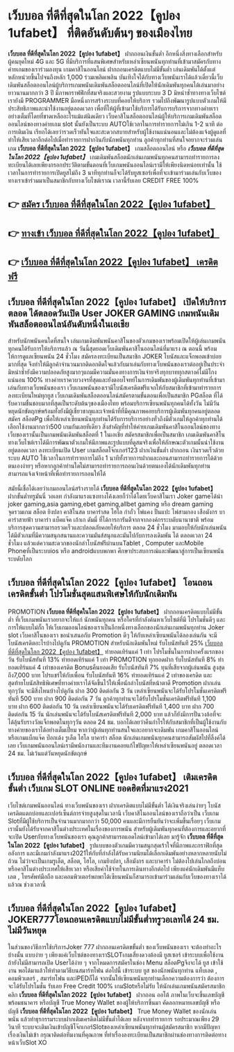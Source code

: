 # เว็บบอล ที่ดีที่สุดในโลก 2022【คูปอง 1ufabet】  ที่ติดอันดับต้นๆ ของเมืองไทย

**เว็บบอล ที่ดีที่สุดในโลก 2022【คูปอง 1ufabet】** ฝากถอนเงินขั้นต่ำ  อีกหนึ่งสิ่งทางเลือกสำหรับผู้คนยุคใหม่ 4G และ 5G ที่มีบริการที่แสนพิเศษสำหรับเหล่าเซียนพนันทุกท่านที่เข้ามาสมัครกับทางค่ายเกมของเราร่วมลงทุน เกมคาสิโนออนไลน์ ฝากถอนเครดิตแบบไม่มีขั้นต่ำ เล่นเดิมพันได้ตั้งแต่ หลักหน่วยขึ้นไปจนถึงหลัก 1,000 ร่วมเพลิดเพลิน บันเทิงใจได้กับทางเว็บพนันเราได้แล้วเดี๋ยวนี้เว็บเดิมพันสล็อตออนไลน์ผู้บริการเกมพนันเดิมพันสล็อตออนไลน์ที่เปิดให้นักเดิมพันทุกคนได้เล่นมาอย่างยาวนานมากกว่า 3 ปี มีภาพกราฟฟิกที่สมจริงและสวยงาม รูปแบบระบบ 3 D
มิหนำซ้ำทางทางเว็บไซต์เรายังมี  PROGRAMMER มือหนึ่งการสร้างระบบที่คอยให้บริการ  รวมไปถึงพัฒนารูปแบบตัวเกมให้มีประสิทธิภาพและน่าใช้งานอยู่ตลอดเวลา เพื่อที่ให้ผู้ที่เข้ามาใช้บริการได้รับการบริการจากทางค่ายเราอย่างเต็มที่โดยที่ขาดเหลืออะไรแม้แต่นิดเดียว เว็บคาสิโนสล็อตออนไลน์ผู้ให้บริการเกมเดิมพันสล็อตออนไลน์ของทางค่ายเกม slot นั้นยังเป็นระบบ AUTOใช้เวลาในการทำรายการไม่เกิน 1-2 นาที ต่อการเติมเงิน เรียกได้เลยว่ารวดเร็วทันใจและสะดวกสบายสำหรับผู้ใช้งานแน่นอนและไม่ต้องแจ้งผู้ดูแลที่ทำให้เสียเวลาอีกต่อไปเมื่อทำรายการฝากงินกับนักพนันทุกท่าน
ลูกค้าทุกท่านที่สนใจอยากจะร่วมเล่นเกม **เว็บบอล ที่ดีที่สุดในโลก 2022【คูปอง 1ufabet】** เกมสล็อตออนไลน์ หรือ ***เว็บบอล ที่ดีที่สุดในโลก 2022【คูปอง 1ufabet】*** เกมเดิมพันสล็อตนักเล่นเกมพนันทุกคนสามารถทำรายการลงทะเบียนได้เลยเพียงกรอกประวัติตามขั้นตอนที่เว็บเกมพนันออนไลน์เรามีให้เพียงนิดหน่อยเท่านั้น ใช้เวลาในการทำรายการเปิดยูสไม่ถึง 3 นาทีทุกท่านก็จะได้รับยูสเซอร์เพื่อที่จะเข้ามาร่วมเล่นกับเว็บของทางเราเข้าร่วมมาเป็นสมาชิกกับทางเว็บไซต์เราณ เวลานี้รับเลย CREDIT FREE 100%

## 👉 [สมัคร เว็บบอล ที่ดีที่สุดในโลก 2022【คูปอง 1ufabet】](https://archa888.com/)
## 👉 [ทางเข้า เว็บบอล ที่ดีที่สุดในโลก 2022【คูปอง 1ufabet】](https://archa888.com/)
## 👉 [เว็บบอล ที่ดีที่สุดในโลก 2022【คูปอง 1ufabet】 เครดิตฟรี](https://archa888.com/)

## เว็บบอล ที่ดีที่สุดในโลก 2022【คูปอง 1ufabet】 เปิดให้บริการตลอด ได้ตลอดวันเปิด User JOKER GAMING เกมพนันเดิมพันสล็อตออนไลน์อันดับหนึ่งในเอเชีย

สำหรับนักพนันคนใดที่สนใจ เล่นเกมเดิมพันพนันคาสิโนของตัวเกมของเราพร้อมเปิดให้ผู้เล่นเกมพนันทุกคนได้รับการให้บริการแล้ว ณ วันนี้สุดยอดเว็บเดิมพันคาสิโนออนไลน์ที่มาแรง ณ ตอนนี้ พร้อมให้การดูแลเซียนพนัน 24 ชั่วโมง สมัครลงทะเบียนเป็นสมาชิก JOKER โบนัสและแจ็กพอตเข้าบ่อยมากที่สุด จึงทำให้มีลูกค้าจำนวนมากติดอกติดใจแล้วกับมาเล่นกับทางเว็บพนันของเราต่ออยู่เป็นประจำ มิหนำซ้ำยังมีความปลอดภัยสูงมากๆแถมมีความมั่นคงทางการเงินจ่ายจริงทุกบาททุกสตางค์ไม่มีโกงแน่นอน 100% ทางค่ายเราควบวงจรที่สุดและยังตอบโจทย์ในการเดิมพันของผู้เดิมพันทุกท่านที่เข้ามาเล่นกับทางเว็บพนันของเรา
เว็บเกมพนันของเรามีโบนัสเครดิตฟรีแจกให้กับสมาชิกที่เข้ามาทำรายการลงทะเบียนใหม่ทุกยูส เว็บเกมเดิมพันสล็อตออนไลน์สมัครตามขั้นตอนเพื่อเป็นสมาชิก PGสล็อต ที่ได้รับความชื่นชอบมากที่สุดเป็นระดับต้นๆของเมืองไทย พร้อมบริการเซียนพนันทุกคนได้ทั้งวัน ไม่มีวันหยุดนักขัตฤกษ์พร้อมทั้งยังมีผู้เชี่ยวชาญและเจ้าหน้าที่ที่มีคุณภาพคอยบริการผู้เดิมพันทุกคนอยู่ตลอด สมัคร สล็อตPg เพื่อให้เหล่าเซียนพนันทุกท่านได้รับการบริการอย่างทั่วถึงมีตัวเกมให้ลูกค้าทุกท่านได้เลือกใช้งานมากกว่า500 เกมกันเลยทีเดียว
สิ่งสำคัญที่ทำให้ค่ายเกมเดิมพันคาสิโนออนไลน์ของทางเว็บของเรานั้นเป็นเกมพนันเดิมพันสล็อตที่ 1 ในเอเชีย สมัครสมาชิกเพื่อเป็นสมาชิก  เกมเดิมพันคาสิโนทางเว็บไซต์เราได้มีการพัฒนาตัวเกมให้มีภาพและรูปแบบที่ดูสมจริงเพื่อให้ลักษณะตัวเกมนั้นน่าใช้งานอยู่ตลอดเวลา ลงทะเบียนเปิด User เกมสล็อตโจ๊กเกอร์123 ฝากเงินขั้นต่ำ ฝากถอน เงินรวดเร็วด้วยระบบ AUTO ใช้เวลาในการทำรายการไม่ถึง 1 นาทีทั้งรายการฝากและถอนสามารถทำรายการได้ด้วยตนเองง่ายๆ หรือหากลูกค้าท่านใดไม่สามารถทำรายการถอนเงินด้วยตนเองได้นักเดิมพันทุกท่านสามารถแจ้งเจ้าหน้าที่เพื่อทำรายการถอนให้ได้

สมัยนี้เชื่อได้เลยว่าเกมออนไลน์สร้างรายได้ **เว็บบอล ที่ดีที่สุดในโลก 2022【คูปอง 1ufabet】** ฝากขั้นต่ำทรูมันนี่ วอเลท กำลังมาแรงแซงทางโค้งเลยก็ว่าได้โดยเว็บคาสิโนเรา Joker gameได้นำ  joker gaming,asia gaming,ebet gaming,allbet gaming หรือ dream gaming จุดรวมเกม สล็อต ยิงปลา คาสิโนสด บาคาร่าสด ไฮโล กำถั่ว ไพ่แคง ปั่นแปะ ไพ่สามกอง เสือมังกร บาคาร่าสายฟ้า บาคาร่า แบ็คแจ๊ค เก้าเก ดัมมี่ ที่ได้การการันตีจากจากองค์กรระบดับนานาชาติ พร้อมบริการสุดความสามารถรวดเร็วและปลอดภัยคอยให้บริการ ตลอด 24 ชั่วโมง มามอบให้กับนักเล่นพนัน ได้มีตัวเกมที่มีความสนุกสนานและความมันส์สนุกและมันไปกับการลงเดิมพัน ได้ ตลอดเวลา 24 ชั่วโมง แล้วแต่ความสะดวกของนักล่าโบนัสฟรีผ่านบนTablet , Computer และMobile Phoneที่เป็นระบบios หรือ androidแบบพกพา ศึกษาประสบการณ์และพัฒนาสู่การเป็นเซียนพนันระบดับโลก

## เว็บบอล ที่ดีที่สุดในโลก 2022【คูปอง 1ufabet】 โอนถอนเครดิตขั้นต่ำ โปรโมชั่นสุดแสนพิเศษให้กับนักเดิมพัน

 PROMOTION  **เว็บบอล ที่ดีที่สุดในโลก 2022【คูปอง 1ufabet】** ฝากถอนเครดิตแบบไม่มีขั้นต่ำ ที่เว็บเกมพนันเราอยากจะให้แก่  นักพนันทุกคน หรือใครที่กำลังค้นหาเว็บไซต์ที่มี โปรโมชั่นดีๆ และการให้แบบไม่กั๊ก ให้เว็บเกมออนไลน์ของเราเป็นอีกหนึ่งทางเลือกของนักเล่นเกมพนันทุกท่าน Joker slot เว็บคาสิโนของเรา ขอนำเสนอกับ Promotion ดีๆ ให้กับเหล่าเซียนพนันได้ลองเล่นกัน จะมีโบนัสเครดิตอะไรบ้างไปดูกัน
 PROMOTION สำหรับนักเดิมพันใหม่ รับโบนัสทันที 25% [เว็บบอล ที่ดีที่สุดในโลก 2022【คูปอง 1ufabet】](https://archa888.com/) ทำยอดเทิร์นแค่ 1 เท่า
โปรโมชั่นในการฝากครั้งแรกของวัน รับโบนัสทันที 13% ทำยอดเทิร์นแค่ 1 เท่า
 PROMOTION ทุกยอดฝาก รับโบนัสทันที 8% ทำยอดเทิร์นแค่ 4 เท่าของเครดิต
Bonusคืนยอดเสีย รับโบนัสทันที 7% ทุนที่เสียจากผู้เล่นพนัน สูงสุดถึง7,000 บาท
โปรแชร์ให้กับเพื่อน รับโบนัสทันที 16% ทำยอดเทิร์นแค่ 2 เท่าของเครดิต
และสุดท้ายโบนัสสิทธิพิเศษที่ทางค่ายเราได้จัดขึ้นไว้ให้เพื่อนักล่าโบนัสที่หน้าตาดี  Promotion ฝากเล่นทุกๆวัน จะมีสิ่งไหนบ้างไปดูกัน
ฝาก 300 ติดต่อกัน 3 วัน เหล่าเซียนพนันจะได้รับโปรโมชั่นเครดิตฟรีทันที 500 บาท
ฝาก 900 ติดต่อกัน 7 วัน ลูกค้าทุกท่านจะได้รับโปรโมชั่นเครดิตฟรีทันที 1,100 บาท
ฝาก 600 ติดต่อกัน 10 วัน เหล่าเซียนพนันจะได้รับเครดิตฟรีทันที 1,400 บาท
ฝาก 700 ติดต่อกัน 15 วัน นักเล่นพนันจะได้รับโบนัสเครดิตฟรีทันที 2,000 บาท
แล้วก็ยังมีการปั่นวงล้อที่จะได้ลุ้นรับรางวัลแจ็กพอตในทุกๆวัน ตลอด 24 ชม. บอกได้เลยว่าคืนกำไรให้กับสมาชิกที่เป็นผู้ใช้งานกับทางค่ายของเราได้อย่างเต็มเปี่ยม หากว่าผู้เล่นทุกท่านสนใจและอยากจะเดิมพัน เกมคาสิโนออนไลน์ หรือเกมแบ็กแจ๊ค ป๊อกเด้ง รูเล็ต ไฮโล บาคาร่า สล็อต นักเล่นเกมพนันทุกคนสามารถสัมผัสไปที่ลิ้งค์ได้เลย เว็บเกมพนันออนไลน์เรามีพนักงานและทีมงานคอยแก้ไขปัญหาให้เหล่าเซียนพนันอยู่ ตลอดเวลา 24 ชม. ไม่เว้นแต่วันหยุดนักขัตฤกษ์

## เว็บบอล ที่ดีที่สุดในโลก 2022【คูปอง 1ufabet】 เติมเครดิตขั้นต่ำ  เว็บเกม SLOT ONLINE ยอดฮิตที่มาแรง2021

เว็บไซต์เกมพนันออนไลน์ ทางเว็บพนันของเรา ฝากเครดิตแบบไม่มีขั้นต่ำ ได้เงินจริงเล่นง่ายๆ โบนัสเครดิตแตกบ่อยและเปอร์เซ็นต์การจ่ายสูงสุดในเวลานี เว็บคาสิโนออนไลน์ของเราถือว่าเป็น เว็บเกม Slotที่มีผู้ใช้บริการเป็นจำนวนมากมากกว่า 50,000 คนและมีการยืนยันว่าจะเพิ่มขึ้นเรื่อยๆ เว็บเกมเรานั้นยังได้รับจากคาสิโนต่างประเทศในเรื่องของการพนัน สำหรับผู้เดิมพันทุกคนที่ต้องการและอยากที่จะเปิด Userกับทางเว็บพนันของเรา คุณลูกค้าสามารถแอดไลน์เข้ามาได้เลย
	มารู้จัก **เว็บบอล ที่ดีที่สุดในโลก 2022【คูปอง 1ufabet】** รูปแบบของตัวเกมมีความสนุกสุดเร้าใจที่มีภาพและกราฟิกที่สุดอลังการ และมีเกมกำลังมาแรง2021ให้กับที่กำลังได้รับความนิยมได้เลือกเดิมพันอย่างหลากหลายนับไม่ถ้วน  ไม่ว่าจะเป็นเกมรูเล็ต, สล็อต, ไฮโล, เกมยิงปลา, เสือมังกร และบาคาร่า ไม่ต้องไปเล่นไกลถึงบ่อนหรือคาสิโนต่างประเทศให้เสียเวลา หรือเสียค่าใช้จ่ายในการเดินทางอีกต่อไป เพียงแค่นักเดิมพันมีแท็บเลต , โทรศัพท์มือถือ และคอมพิวเตอร์พกพาได้เซียนพนันก็สามารถเข้ามาร่วมเล่นกับเว็บของทางเราได้แล้วณ ช่วงเวลานี้

## เว็บบอล ที่ดีที่สุดในโลก 2022【คูปอง 1ufabet】 JOKER777โอนถอนเครดิตแบบไม่มีขั้นต่ำทรูวอเลทได้ 24 ชม. ไม่มีวันหยุด

ในส่วนของวิธีการใช้บริการJoker 777 ฝากถอนเครดิตขขั้นต่ำ ของเว็บพนันของเรา จะต้องทำอะไรบ้างนั้น แบบง่าย ๆ เพียงแค่เว็บไซต์ของทางเราSLOTเกมเสี่ยงดวงต้องมี ยูสเซอร์ เข้าระบบเพื่อใช้งาน ถ้ายังไม่มีสามารถเปิด Userได้ง่าย ๆ จากโหมดการสมัครในช่อง Menu สล็อตPgจึงจะได้ ยูส เข้าใช้งาน พอได้มาแล้วให้ทำตามวิธีบนสมาร์ทโฟน ต่อไปนี้
เข้าระบบ ยูส  ของนักพนันทุกท่าน แท็บเลต , คอมพิวเตอร์ , สมาร์ทโฟน และiPEDก็ได้
จากนั้นให้เซียนพนันทุกท่านเลือกความต้องการว่า ต้องการจะได้รับโปรโมชั่น รับเลย Free Credit 100% เกมSlotหรือไม่รับ
ให้นักเล่นเกมพนันสมัครสมาชิก คลิก **เว็บบอล ที่ดีที่สุดในโลก 2022【คูปอง 1ufabet】** ฝากถอน ออโต้ ภาพในเว็บจะขึ้นเลขบัญชีพร้อมธนาคาร หรือบัญชี True Money Wallet ของผู้ให้บริการขึ้นมา
คัดลอกหมายเลขบัญชี หรือบัญชี **เว็บบอล ที่ดีที่สุดในโลก 2022【คูปอง 1ufabet】** True Money Wallet ของนักเล่นพนัน แล้วทำธุรกรรมระบบฝากเติมเครดิตไม่มีขั้นต่ำได้เลย
หลังจากทำรายการ รอประมาณเพียง 29 วินาที ระบบจะเติมเงินเข้าบัญชีโจ๊กเกอร์Slotของเหล่าเซียนพนันทุกท่านผู้สมัครสมาชิก
หากมีปัญหาเรื่องเงินไม่เข้า กรุณาติดต่อทีมงานที่คุณภาพ ที่ทำเรื่องลงทะเบียนเป็นสมาชิกผ่านช่องทางการติดต่อทางหน้าเว็บSlot XO


